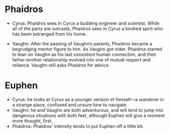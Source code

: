 

# Phaidros

- Cyrus: Phaidros sees in Cyrus a budding engineer and scientist. While all of the party are outcasts, Phaidros sees in Cyrus a kindred spirit who has been estranged from his home.

- Vaughn: After the passing of Vaughn’s parents, Phaidros became a begrudging mentor figure to him. As Vaughn got older, Phaidros started to lean on Vaughn as his last consistent human connection, and their father-brother relationship evolved into one of mutual respect and reliance. Vaughn still asks Phaidros for advice.

# Euphen

- Cyrus: he looks at Cyrus as a younger version of himself—a wanderer in a strange place, confused and unsure how to navigate.
- Vaughn: he and Vaughn are both adventurous, and will tend to jump into dangerous situations with both feet, although Euphen will give a moment more thought, first.
- Phaidros: Phaidros’ intensity tends to put Euphen off a little bit.
